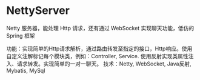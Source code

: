# NettyServer
Netty 服务器，能处理 Http 请求，还有通过 WebSocket 实现聊天功能，低仿的 Spring 框架

功能：实现简单的Http请求解析，通过路由转发至指定的接口，Http响应。使用自定义注解标记每个模块类，例如：Controller, Service. 使用反射实现类属性注入、请求转发。实现简单的一对一聊天。
技术：Netty, WebSocket, Java反射, Mybatis, MySql
